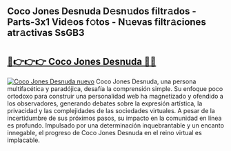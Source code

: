 ## Coco Jones Desnuda D𝚎sn𝚞dos filtr𝚊dos - Parts-3x1 Vid𝚎os f𝚘tos - N𝚞evas filtr𝚊ciones atr𝚊ctivas SsGB3

# <h2><a href="http://mbav8u3.tromn.icu/?c=Coco+Jones+Desnuda">🔗👉👉👉 Coco Jones Desnuda 🔗🔗</a></h2>

[![Coco Jones Desnuda nuevo](https://i.imgur.com/pEAQMta.gif)](http://mbav8u3.tromn.icu/?c=Coco+Jones+Desnuda)
Coco Jones Desnuda, una persona multifacética y paradójica, desafía la comprensión simple. Su enfoque poco ortodoxo para construir una personalidad web ha magnetizado y ofendido a los observadores, generando debates sobre la expresión artística, la privacidad y las complejidades de las sociedades virtuales. A pesar de la incertidumbre de sus próximos pasos, su impacto en la comunidad en línea es profundo. Impulsado por una determinación inquebrantable y un encanto innegable, el progreso de Coco Jones Desnuda en el reino virtual es implacable.
